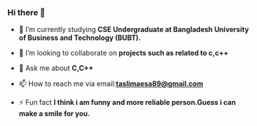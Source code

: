 ### Hi there 👋
- 🌱 I’m currently studying **CSE Undergraduate at Bangladesh University of Business and Technology (BUBT).**

- 👯 I’m looking to collaborate on **projects such as related to c,c++**

- 💬 Ask me about **C,C++**

- 📫 How to reach me via email:**taslimaesa89@gmail.com**

- ⚡ Fun fact **I think i am funny and more reliable person.Guess i can make a smile for you.**

